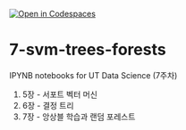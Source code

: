 [![Open in Codespaces](https://classroom.github.com/assets/launch-codespace-2972f46106e565e64193e422d61a12cf1da4916b45550586e14ef0a7c637dd04.svg)](https://classroom.github.com/open-in-codespaces?assignment_repo_id=16596165)
# 7-svm-trees-forests

IPYNB notebooks for UT Data Science (7주차)

1. 5장 - 서포트 벡터 머신
2. 6장 - 결정 트리
3. 7장 - 앙상블 학습과 랜덤 포레스트
